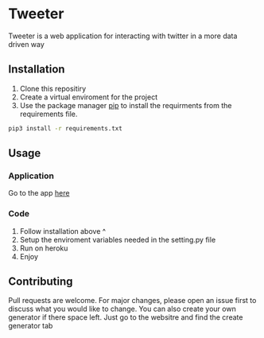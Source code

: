 # Tweeter

Tweeter is a web application for interacting with twitter in a more data driven way

## Installation

1. Clone this repositiry<br>
2. Create a virtual enviroment for the project<br>
3. Use the package manager [pip](https://pip.pypa.io/en/stable/) to install the requirments from the requirements file.

```bash
pip3 install -r requirements.txt
```

## Usage

### Application
Go to the app [here](https://tweeter-v2.herokuapp.com/)

### Code
1. Follow installation above ^<br>
2. Setup the enviroment variables needed in the setting.py file<br>
3. Run on heroku<br>
4. Enjoy

## Contributing
Pull requests are welcome. For major changes, please open an issue first to discuss what you would like to change. 
You can also create your own generator if there space left. Just go to the websitre and find the create generator tab
